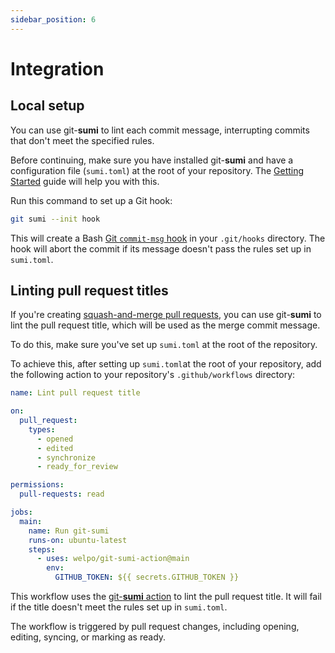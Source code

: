 ```yaml
---
sidebar_position: 6
---
```


# Integration

## Local setup

You can use git-**sumi** to lint each commit message, interrupting commits that don't meet the specified rules.

Before continuing, make sure you have installed git-**sumi** and have a configuration file (`sumi.toml`) at the root of your repository. The [Getting Started](/docs) guide will help you with this.

Run this command to set up a Git hook:

```bash
git sumi --init hook
```

This will create a Bash [Git `commit-msg` hook](https://git-scm.com/book/en/v2/Customizing-Git-Git-Hooks#_committing_workflow_hooks) in your `.git/hooks` directory. The hook will abort the commit if its message doesn't pass the rules set up in `sumi.toml`.

## Linting pull request titles

If you're creating [squash-and-merge pull requests](https://docs.github.com/en/repositories/configuring-branches-and-merges-in-your-repository/configuring-pull-request-merges/configuring-commit-squashing-for-pull-requests), you can use git-**sumi** to lint the pull request title, which will be used as the merge commit message.

To do this, make sure you've set up `sumi.toml` at the root of the repository.

To achieve this, after setting up `sumi.toml`at the root of your repository, add the following action to your repository's `.github/workflows` directory:

```yaml title=".github/workflows/git-sumi.yml"
name: Lint pull request title

on:
  pull_request:
    types:
      - opened
      - edited
      - synchronize
      - ready_for_review

permissions:
  pull-requests: read

jobs:
  main:
    name: Run git-sumi
    runs-on: ubuntu-latest
    steps:
      - uses: welpo/git-sumi-action@main
        env:
          GITHUB_TOKEN: ${{ secrets.GITHUB_TOKEN }}
```

This workflow uses the [git-**sumi** action](https://github.com/welpo/git-sumi-action) to lint the pull request title. It will fail if the title doesn't meet the rules set up in `sumi.toml`.

The workflow is triggered by pull request changes, including opening, editing, syncing, or marking as ready.
